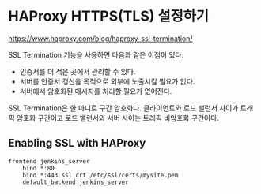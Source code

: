 # HAProxy HTTPS(TLS) 설정하기
https://www.haproxy.com/blog/haproxy-ssl-termination/  

SSL Termination 기능을 사용하면 다음과 같은 이점이 있다.
- 인증서를 더 적은 곳에서 관리할 수 있다.
- 서버를 인증서 갱신을 목적으로 외부에 노출시킬 필요가 없다.
- 서버에서 암호화된 메시지를 처리할 필요가 없어진다.

SSL Termination은 한 마디로 구간 암호화다. 클라이언트와 로드 밸런서 사이가 트래픽 암호화 구간이고 로드 밸런서와 서버 사이는 트래픽
비암호화 구간이다.
## Enabling SSL with HAProxy
```text
frontend jenkins_server
    bind *:80
    bind *:443 ssl crt /etc/ssl/certs/mysite.pem
    default_backend jenkins_server
```
